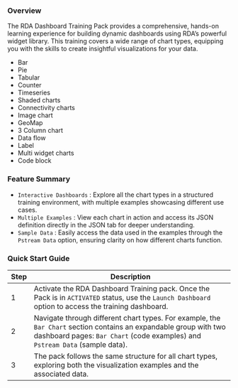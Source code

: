 
### Overview  
  
The RDA Dashboard Training Pack provides a comprehensive, hands-on learning experience for building dynamic dashboards using RDA’s powerful widget library. This training covers a wide range of chart types, equipping you with the skills to create insightful visualizations for your data.  
  
- Bar  
- Pie  
- Tabular  
- Counter  
- Timeseries
- Shaded charts
- Connectivity charts
- Image chart
- GeoMap
- 3 Column chart
- Data flow
- Label
- Multi widget charts
- Code block  
  
### Feature Summary  
  
- `Interactive Dashboards` :  Explore all the chart types in a structured training environment, with multiple examples showcasing different use cases.  
- `Multiple Examples` : View each chart in action and access its JSON definition directly in the JSON tab for deeper understanding.  
- `Sample Data` : Easily access the data used in the examples through the `Pstream Data` option, ensuring clarity on how different charts function.  
  
### Quick Start Guide  
   
| Step | Description |  
|------|-------------|  
| 1    | Activate the RDA Dashboard Training pack. Once the Pack is in `ACTIVATED` status, use the `Launch Dashboard` option to access the training dashboard.  |  
| 2   | Navigate through different chart types. For example, the `Bar Chart` section contains an expandable group with two dashboard pages: `Bar Chart` (code examples) and `Pstream Data` (sample data).  |   
| 3    | The pack follows the same structure for all chart types, exploring both the visualization examples and the associated data.  |   
  


   
